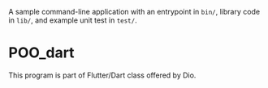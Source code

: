 A sample command-line application with an entrypoint in `bin/`, library code
in `lib/`, and example unit test in `test/`.

# POO_dart

This program is part of Flutter/Dart class offered by Dio.
